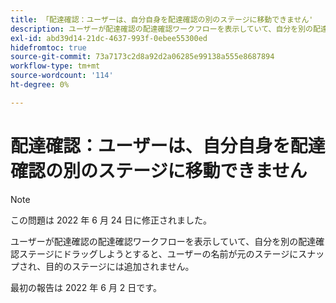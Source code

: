 ```yaml
---
title: 「配達確認：ユーザーは、自分自身を配達確認の別のステージに移動できません'
description: ユーザーが配達確認の配達確認ワークフローを表示していて、自分を別の配達確認ステージにドラッグしようとすると、ユーザーの名前が元のステージにスナップされ、目的のステージには追加されません。
exl-id: abd39d14-21dc-4637-993f-0ebee55300ed
hidefromtoc: true
source-git-commit: 73a7173c2d8a92d2a06285e99138a555e8687894
workflow-type: tm+mt
source-wordcount: '114'
ht-degree: 0%

---
```


# 配達確認：ユーザーは、自分自身を配達確認の別のステージに移動できません

>[!NOTE]
>
>この問題は 2022 年 6 月 24 日に修正されました。

ユーザーが配達確認の配達確認ワークフローを表示していて、自分を別の配達確認ステージにドラッグしようとすると、ユーザーの名前が元のステージにスナップされ、目的のステージには追加されません。

最初の報告は 2022 年 6 月 2 日です。
